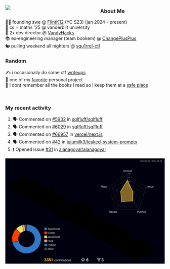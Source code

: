 <!-- 
Hey what are you doing here? 
I admire your curiosity tho
Shoot me an email (zinean00 at gmail dot com)
Let's connect! 
-->

<p float="left">
  <img src='https://imgur.com/nGM66Ev.png' width='300' align="left">
  <p>
    
  <h3>About Me</h3>
  👨‍💻 founding swe @ <a href="https://www.flintk12.com">FlintK12</a> (YC S23) (jan 2024 - present) <br>
  🏫 cs + maths '25 @ vanderbilt university <br>
  🌊 2x dev director @ <a href="https://github.com/vandyhacks">VandyHacks</a> <br>
  📚 ex-engineering manager (team bookem) @ <a href="https://github.com/changeplusplusvandy">ChangePlusPlus<a> <br>
  🐿 pulling weekend all nighters @ <a href="https://github.com/squ1rrel-ctf">squ1rrel-ctf</a> <br>
  
  <h3>Random</h3>
  ✍️ i occasionally do some ctf <a href="https://squ1rrel.dev/author/zineanteoh">writeups</a> <br>
  📱 one of my <a href="https://github.com/zineanteoh/vinkybox-app">favorite</a> personal project<br>
  📖 i dont remember all the books i read so i keep them at a <a href="https://www.goodreads.com/user/show/80901669-zi">safe place</a>
  </p>
  
</p>

<br>
<!-- <i>generated by <a href="https://labs.openai.com/s/0hW1r6PFYo3Zh0a7UoxK2AMp" target="_blank">dall-e 2</a></i> -->

<h3>My recent activity</h3>

<!--START_SECTION:activity-->
1. 🗣 Commented on [#5932](https://github.com/sqlfluff/sqlfluff/issues/5932#issuecomment-2272658321) in [sqlfluff/sqlfluff](https://github.com/sqlfluff/sqlfluff)
2. 🗣 Commented on [#6029](https://github.com/sqlfluff/sqlfluff/issues/6029#issuecomment-2272094070) in [sqlfluff/sqlfluff](https://github.com/sqlfluff/sqlfluff)
3. 🗣 Commented on [#66957](https://github.com/vercel/next.js/issues/66957#issuecomment-2257396049) in [vercel/next.js](https://github.com/vercel/next.js)
4. 🗣 Commented on [#42](https://github.com/jujumilk3/leaked-system-prompts/issues/42#issuecomment-2229917647) in [jujumilk3/leaked-system-prompts](https://github.com/jujumilk3/leaked-system-prompts)
5. ❗ Opened issue [#31](https://github.com/alanagoyal/alanagoyal/issues/31) in [alanagoyal/alanagoyal](https://github.com/alanagoyal/alanagoyal)
<!--END_SECTION:activity-->

![](./profile-3d-contrib/profile-night-rainbow.svg)
